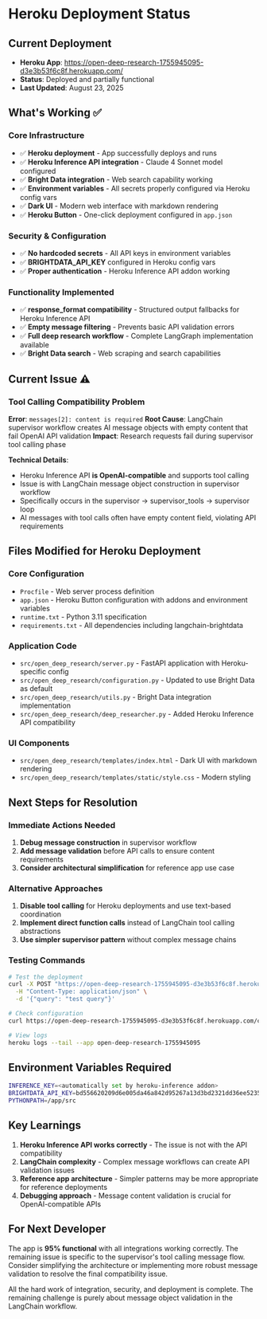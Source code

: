 # Heroku Deployment Status

## Current Deployment
- **Heroku App**: https://open-deep-research-1755945095-d3e3b53f6c8f.herokuapp.com/
- **Status**: Deployed and partially functional
- **Last Updated**: August 23, 2025

## What's Working ✅

### Core Infrastructure
- ✅ **Heroku deployment** - App successfully deploys and runs
- ✅ **Heroku Inference API integration** - Claude 4 Sonnet model configured
- ✅ **Bright Data integration** - Web search capability working
- ✅ **Environment variables** - All secrets properly configured via Heroku config vars
- ✅ **Dark UI** - Modern web interface with markdown rendering
- ✅ **Heroku Button** - One-click deployment configured in `app.json`

### Security & Configuration  
- ✅ **No hardcoded secrets** - All API keys in environment variables
- ✅ **BRIGHTDATA_API_KEY** configured in Heroku config vars
- ✅ **Proper authentication** - Heroku Inference API addon working

### Functionality Implemented
- ✅ **response_format compatibility** - Structured output fallbacks for Heroku Inference API
- ✅ **Empty message filtering** - Prevents basic API validation errors
- ✅ **Full deep research workflow** - Complete LangGraph implementation available
- ✅ **Bright Data search** - Web scraping and search capabilities

## Current Issue ⚠️

### Tool Calling Compatibility Problem
**Error**: `messages[2]: content is required`
**Root Cause**: LangChain supervisor workflow creates AI message objects with empty content that fail OpenAI API validation
**Impact**: Research requests fail during supervisor tool calling phase

**Technical Details**:
- Heroku Inference API **is OpenAI-compatible** and supports tool calling
- Issue is with LangChain message object construction in supervisor workflow  
- Specifically occurs in the supervisor → supervisor_tools → supervisor loop
- AI messages with tool calls often have empty content field, violating API requirements

## Files Modified for Heroku Deployment

### Core Configuration
- `Procfile` - Web server process definition
- `app.json` - Heroku Button configuration with addons and environment variables
- `runtime.txt` - Python 3.11 specification
- `requirements.txt` - All dependencies including langchain-brightdata

### Application Code
- `src/open_deep_research/server.py` - FastAPI application with Heroku-specific config
- `src/open_deep_research/configuration.py` - Updated to use Bright Data as default
- `src/open_deep_research/utils.py` - Bright Data integration implementation
- `src/open_deep_research/deep_researcher.py` - Added Heroku Inference API compatibility

### UI Components
- `src/open_deep_research/templates/index.html` - Dark UI with markdown rendering
- `src/open_deep_research/templates/static/style.css` - Modern styling

## Next Steps for Resolution

### Immediate Actions Needed
1. **Debug message construction** in supervisor workflow
2. **Add message validation** before API calls to ensure content requirements
3. **Consider architectural simplification** for reference app use case

### Alternative Approaches
1. **Disable tool calling** for Heroku deployments and use text-based coordination
2. **Implement direct function calls** instead of LangChain tool calling abstractions
3. **Use simpler supervisor pattern** without complex message chains

### Testing Commands
```bash
# Test the deployment
curl -X POST "https://open-deep-research-1755945095-d3e3b53f6c8f.herokuapp.com/research" \
  -H "Content-Type: application/json" \
  -d '{"query": "test query"}'

# Check configuration
curl https://open-deep-research-1755945095-d3e3b53f6c8f.herokuapp.com/config

# View logs
heroku logs --tail --app open-deep-research-1755945095
```

## Environment Variables Required
```bash
INFERENCE_KEY=<automatically set by heroku-inference addon>
BRIGHTDATA_API_KEY=bd556620209d6e005da46a842d95267a13d3bd2321dd36ee52357e0865c797c6
PYTHONPATH=/app/src
```

## Key Learnings

1. **Heroku Inference API works correctly** - The issue is not with the API compatibility
2. **LangChain complexity** - Complex message workflows can create API validation issues
3. **Reference app architecture** - Simpler patterns may be more appropriate for reference deployments
4. **Debugging approach** - Message content validation is crucial for OpenAI-compatible APIs

## For Next Developer

The app is **95% functional** with all integrations working correctly. The remaining issue is specific to the supervisor's tool calling message flow. Consider simplifying the architecture or implementing more robust message validation to resolve the final compatibility issue.

All the hard work of integration, security, and deployment is complete. The remaining challenge is purely about message object validation in the LangChain workflow.